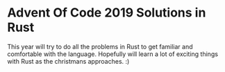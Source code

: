 # Advent Of Code 2019 Solutions in Rust

This year will try to do all the problems in Rust to get familiar and comfortable with the language. Hopefully will learn a lot of exciting things with Rust as the christmans approaches. :)
